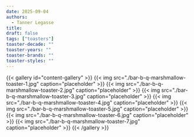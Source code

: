 ```yaml
---
date: 2025-09-04
authors:
  - Tanner Legasse
title: 
draft: false
tags: ["toasters"]
toaster-decade: ""
toaster-years: ""
toaster-brands: ""
toaster-styles: ""
---
```

{{< gallery id="content-gallery" >}}
  {{< img src="./bar-b-q-marshmallow-toaster-1.jpg" caption="placeholder" >}}
  {{< img src="./bar-b-q-marshmallow-toaster-2.jpg" caption="placeholder" >}}
  {{< img src="./bar-b-q-marshmallow-toaster-3.jpg" caption="placeholder" >}}
  {{< img src="./bar-b-q-marshmallow-toaster-4.jpg" caption="placeholder" >}}
  {{< img src="./bar-b-q-marshmallow-toaster-5.jpg" caption="placeholder" >}}
  {{< img src="./bar-b-q-marshmallow-toaster-6.jpg" caption="placeholder" >}}
  {{< img src="./bar-b-q-marshmallow-toaster-7.jpg" caption="placeholder" >}}
{{< /gallery >}}
